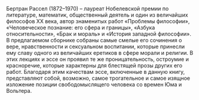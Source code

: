 <!--2024-01-21 22:32:28-->
Бертран Рассел (1872–1970) – лауреат Нобелевской премии по литературе, математик, общественный деятель и один из величайших философов ХХ века, автор знаменитых работ «Проблемы философии», «Человеческое познание: его сфера и границы», «Азбука относительности», «Брак и мораль» и «История западной философии».
В предлагаемом сборнике собраны самые смелые его сочинения о вере, нравственности и сексуальном воспитании, которые принесли ему славу одного из величайших еретиков в сфере морали и религии. В этих лекциях и эссе он проявил те же проницательность, остроумие и красноречие, которые характерны для блестящей прозы других его работ. Благодаря этим качествам эссе, включенные в данную книгу, представляют собой, возможно, самое трогательное и самое изящное изложение позиции свободомыслящего человека со времен Юма и Вольтера.